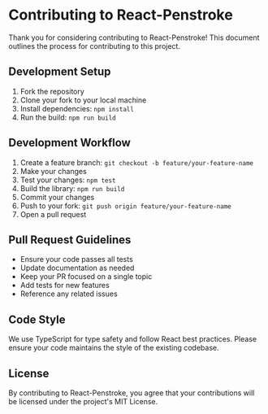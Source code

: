 # Contributing to React-Penstroke

Thank you for considering contributing to React-Penstroke! This document outlines the process for contributing to this project.

## Development Setup

1. Fork the repository
2. Clone your fork to your local machine
3. Install dependencies: `npm install`
4. Run the build: `npm run build`

## Development Workflow

1. Create a feature branch: `git checkout -b feature/your-feature-name`
2. Make your changes
3. Test your changes: `npm test`
4. Build the library: `npm run build`
5. Commit your changes
6. Push to your fork: `git push origin feature/your-feature-name`
7. Open a pull request

## Pull Request Guidelines

- Ensure your code passes all tests
- Update documentation as needed
- Keep your PR focused on a single topic
- Add tests for new features
- Reference any related issues

## Code Style

We use TypeScript for type safety and follow React best practices. Please ensure your code maintains the style of the existing codebase.

## License

By contributing to React-Penstroke, you agree that your contributions will be licensed under the project's MIT License. 